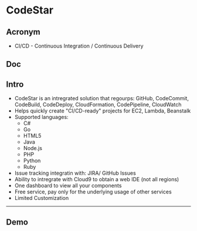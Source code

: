 # CodeStar

## Acronym
* CI/CD - Continuous Integration / Continuous Delivery

## Doc

## Intro
 * CodeStar is an intregrated solution that regourps: GitHub, CodeCommit, CodeBuild, CodeDeploy, CloudFormation, CodePipeline, CloudWatch
 * Helps quickly create "CI/CD-ready" projects for EC2, Lambda, Beanstalk
 * Supported languages:
    * C#
    * Go
    * HTML5
    * Java
    * Node.js
    * PHP
    * Python
    * Ruby
* Issue tracking integratin with: JIRA/ GitHub Issues
* Ability to intregrate with Cloud9 to obtain a web IDE (not all regions)
* One dashboard to view all your components
* Free service, pay only for the underlying usage of other services
* Limited Customization

---

## Demo
